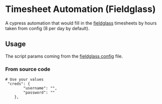 # Timesheet Automation (Fieldglass)

A cypress automation that would fill in the [fieldglass](https://www.fieldglass.net) timesheets by hours taken from config (8 per day by default).

## Usage

The script params coming from the [fieldglass config](./cypress/fixtures/fieldglass_config.json) file.

### From source code

```
# Use your values
 "creds": {
        "username": "",
        "password": ""
    },
